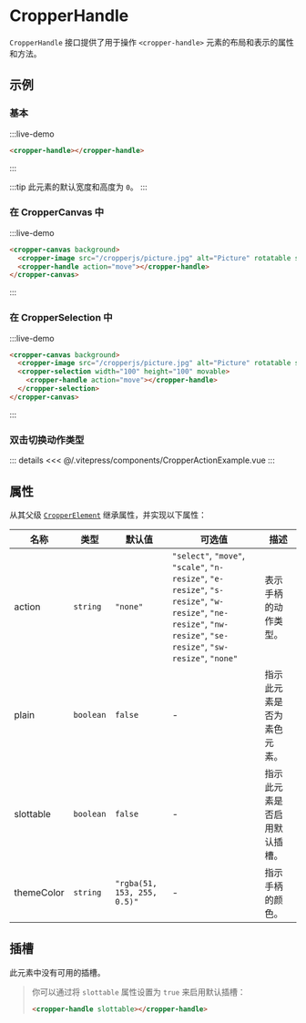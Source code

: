 # CropperHandle

`CropperHandle` 接口提供了用于操作 `<cropper-handle>` 元素的布局和表示的属性和方法。

## 示例

### 基本

:::live-demo

```html
<cropper-handle></cropper-handle>
```

:::

:::tip
此元素的默认宽度和高度为 `0`。
:::

### 在 CropperCanvas 中

:::live-demo

```html
<cropper-canvas background>
  <cropper-image src="/cropperjs/picture.jpg" alt="Picture" rotatable scalable skewable translatable></cropper-image>
  <cropper-handle action="move"></cropper-handle>
</cropper-canvas>
```

:::

### 在 CropperSelection 中

:::live-demo

```html
<cropper-canvas background>
  <cropper-image src="/cropperjs/picture.jpg" alt="Picture" rotatable scalable skewable translatable></cropper-image>
  <cropper-selection width="100" height="100" movable>
    <cropper-handle action="move"></cropper-handle>
  </cropper-selection>
</cropper-canvas>
```

:::

### 双击切换动作类型

<ClientOnly>
  <CropperActionExample />
</ClientOnly>

::: details
<<< @/.vitepress/components/CropperActionExample.vue
:::

## 属性

从其父级 [`CropperElement`](cropper-element.html) 继承属性，并实现以下属性：

| 名称 | 类型 | 默认值 | 可选值 | 描述 |
| --- | --- | --- | --- | --- |
| action | `string` | `"none"` | `"select"`, `"move"`, `"scale"`, `"n-resize"`, `"e-resize"`, `"s-resize"`, `"w-resize"`, `"ne-resize"`, `"nw-resize"`, `"se-resize"`, `"sw-resize"`, `"none"` | 表示手柄的动作类型。 |
| plain | `boolean` | `false` | - | 指示此元素是否为素色元素。 |
| slottable | `boolean` | `false` | - | 指示此元素是否启用默认插槽。 |
| themeColor | `string` | `"rgba(51, 153, 255, 0.5)"` | - | 指示手柄的颜色。 |

## 插槽

此元素中没有可用的插槽。

> 你可以通过将 `slottable` 属性设置为 `true` 来启用默认插槽：
>
> ```html
> <cropper-handle slottable></cropper-handle>
> ```
